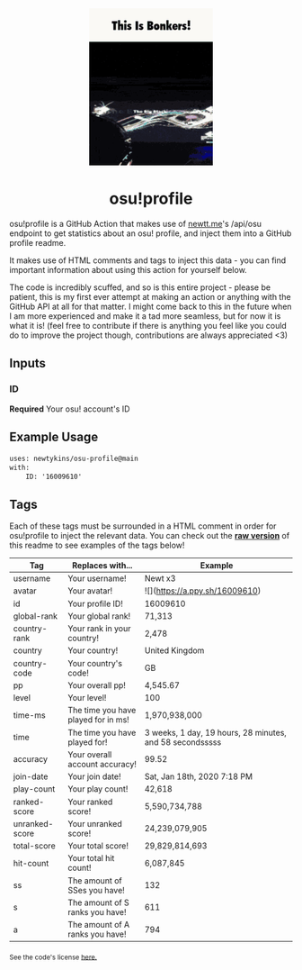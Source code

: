 <div align="center">
    <img src="readme.gif">
    <h1>osu!profile</h1>
</div>

osu!profile is a GitHub Action that makes use of [newtt.me](https://newtt.me/)'s /api/osu endpoint to get statistics about an osu! profile, and inject them into a GitHub profile readme.

It makes use of HTML comments and tags to inject this data - you can find important information about using this action for yourself below.

The code is incredibly scuffed, and so is this entire project - please be patient, this is my first ever attempt at making an action or anything with the GitHub API at all for that matter. I might come back to this in the future when I am more experienced and make it a tad more seamless, but for now it is what it is! (feel free to contribute if there is anything you feel like you could do to improve the project though, contributions are always appreciated <3)

## Inputs

### ID

**Required** Your osu! account's ID

## Example Usage

```
uses: newtykins/osu-profile@main
with:
	ID: '16009610'
```

## Tags

Each of these tags must be surrounded in a HTML comment in order for osu!profile to inject the relevant data. You can check out the [**raw version**](https://raw.githubusercontent.com/newtykins/osu-profile/main/readme.md) of this readme to see examples of the tags below!

| Tag            | Replaces with...                    | Example                                                                     |
| -------------- | ----------------------------------- | --------------------------------------------------------------------------- |
| username       | Your username!                      | <!--osu-username-->Newt x3<!--osu-username-->                               |
| avatar         | Your avatar!                        | ![](<!--osu-avatar-->https://a.ppy.sh/16009610<!--osu-avatar-->)                                     |
| id             | Your profile ID!                    | <!--osu-id-->16009610<!--osu-id-->                                          |
| global-rank    | Your global rank!                   | <!--osu-global-rank-->71,313<!--osu-global-rank-->                         |
| country-rank   | Your rank in your country!          | <!--osu-country-rank-->2,478<!--osu-country-rank-->                        |
| country        | Your country!                       | <!--osu-country-->United Kingdom<!--osu-country-->                          |
| country-code   | Your country's code!                | <!--osu-country-code-->GB<!--osu-country-code-->                            |
| pp             | Your overall pp!                    | <!--osu-pp-->4,545.67<!--osu-pp-->                                              |
| level          | Your level!                         | <!--osu-level-->100<!--osu-level-->                                         |
| time-ms        | The time you have played for in ms! | <!--osu-time-ms-->1,970,938,000<!--osu-time-ms-->                                        |
| time           | The time you have played for!       | <!--osu-time-->3 weeks, 1 day, 19 hours, 28 minutes, and 58 secondsssss<!--osu-time--> |
| accuracy       | Your overall account accuracy!      | <!--osu-accuracy-->99.52<!--osu-accuracy-->                                 |
| join-date      | Your join date!                     | <!--osu-join-date-->Sat, Jan 18th, 2020 7:18 PM<!--osu-join-date-->         |
| play-count     | Your play count!                    | <!--osu-play-count-->42,618<!--osu-play-count-->                            |
| ranked-score   | Your ranked score!                  | <!--osu-ranked-score-->5,590,734,788<!--osu-ranked-score-->                 |
| unranked-score | Your unranked score!                | <!--osu-unranked-score-->24,239,079,905<!--osu-unranked-score-->                          |
| total-score    | Your total score!                   | <!--osu-total-score-->29,829,814,693<!--osu-total-score-->                  |
| hit-count      | Your total hit count!               | <!--osu-hit-count-->6,087,845<!--osu-hit-count-->                                    |
| ss             | The amount of SSes you have!        | <!--osu-ss-->132<!--osu-ss-->                                               |
| s              | The amount of S ranks you have!     | <!--osu-s-->611<!--osu-s-->                                                 |
| a              | The amount of A ranks you have!     | <!--osu-a-->794<!--osu-a-->                                                 |

<sub>See the code's license <a href="license.md">here.</sub>
